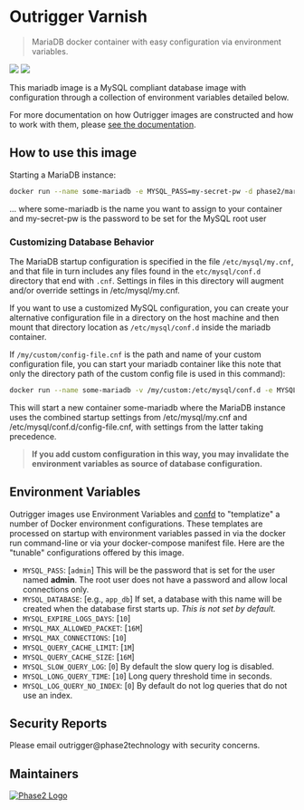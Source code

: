 
# Outrigger Varnish

> MariaDB docker container with easy configuration via environment variables.

[![](https://images.microbadger.com/badges/version/outrigger/mariadb.svg)](https://microbadger.com/images/outrigger/mariadb "Get your own version badge on microbadger.com") [![](https://images.microbadger.com/badges/image/outrigger/mariadb.svg)](https://microbadger.com/images/outrigger/mariadb "Get your own image badge on microbadger.com")

This mariadb image is a MySQL compliant database image with configuration through
a collection of environment variables detailed below.

For more documentation on how Outrigger images are constructed and how to work
with them, please [see the documentation](http://docs.outrigger.sh/en/latest/).

## How to use this image

Starting a MariaDB instance:

```bash
docker run --name some-mariadb -e MYSQL_PASS=my-secret-pw -d phase2/mariadb
```

... where some-mariadb is the name you want to assign to your container and
my-secret-pw is the password to be set for the MySQL root user

### Customizing Database Behavior

The MariaDB startup configuration is specified in the file `/etc/mysql/my.cnf`,
and that file in turn includes any files found in the `etc/mysql/conf.d`
directory that end with `.cnf`. Settings in files in this directory will augment
and/or override settings in /etc/mysql/my.cnf.

If you want to use a customized MySQL configuration, you can create your
alternative configuration file in a directory on the host machine and then mount
that directory location as `/etc/mysql/conf.d` inside the mariadb container.

If `/my/custom/config-file.cnf` is the path and name of your custom
configuration file, you can start your mariadb container like this note that
only the directory path of the custom config file is used in this command):

```bash
docker run --name some-mariadb -v /my/custom:/etc/mysql/conf.d -e MYSQL_PASS=my-secret-pw -d phase2/mariadb
```

This will start a new container some-mariadb where the MariaDB instance uses the
combined startup settings from /etc/mysql/my.cnf and
/etc/mysql/conf.d/config-file.cnf, with settings from the latter taking
precedence.

> **If you add custom configuration in this way, you may invalidate the
environment variables as source of database configuration.**

## Environment Variables

Outrigger images use Environment Variables and [confd](https://github.com/kelseyhightower/confd)
to "templatize" a number of Docker environment configurations. These templates are
processed on startup with environment variables passed in via the docker run
command-line or via your docker-compose manifest file. Here are the "tunable"
configurations offered by this image.

* `MYSQL_PASS`: [`admin`] This will be the password that is set for the user
  named **admin**.  The root user does not have a password and allow local connections only.
* `MYSQL_DATABASE`: [e.g., `app_db`] If set, a database with this name will be
created when the database first starts up. *This is not set by default.*
* `MYSQL_EXPIRE_LOGS_DAYS`: [`10`]
* `MYSQL_MAX_ALLOWED_PACKET`: [`16M`]
* `MYSQL_MAX_CONNECTIONS`: [`10`]
* `MYSQL_QUERY_CACHE_LIMIT`: [`1M`]
* `MYSQL_QUERY_CACHE_SIZE`: [`16M`]
* `MYSQL_SLOW_QUERY_LOG`: [`0`] By default the slow query log is disabled.
* `MYSQL_LONG_QUERY_TIME`: [`10`] Long query threshold time in seconds.
* `MYSQL_LOG_QUERY_NO_INDEX`: [`0`] By default do not log queries that do not use an index.

## Security Reports

Please email outrigger@phase2technology with security concerns.

## Maintainers

[![Phase2 Logo](https://www.phase2technology.com/wp-content/uploads/2015/06/logo-retina.png)](https://www.phase2technology.com)
